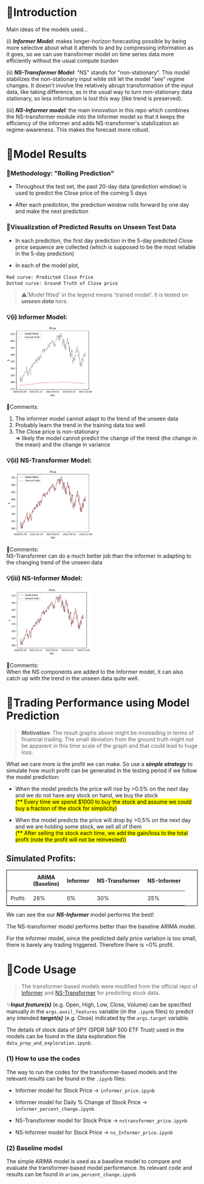 # 📜Introduction

Main ideas of the models used...

(i) ***Informer Model***: makes longer-horizon forecasting possible by being more selective about what it attends to and by compressing information as it goes, so we can use transformer model on time series data more efficiently without the usual compute burden

(ii) ***NS-Transformer Model***: "NS" stands for "non-stationary". This model stabilizes the non-stationary input while still let the model "see" regime changes. It doesn't involve the relatively abrupt transformation of the input data, like taking difference, as in the usual way to turn non-stationary data stationary, so less information is lost this way (like trend is preserved). 

(iii) ***NS-Informer model***: the main innovation in this repo which combines the NS-transformer module into the Informer model so that it keeps the efficiency of the informer and adds NS-transformer's stabilization an regime-awareness. This makes the forecast more robust. 

# 📜Model Results

### 📌Methodology: "Rolling Prediction"

- Throughout the test set, the past 20-day data (prediction window) is used to predict the Close price of the coming 5 days

- After each prediction, the prediction window rolls forward by one day and make the next prediction

### 📌Visualization of Predicted Results on Unseen Test Data

- In each prediction, the first day prediction in the 5-day predicted Close price sequence are collected (which is supposed to be the most reliable in the 5-day prediction)

- In each of the model plot, <br>
```
Red curve: Predicted Close Price
Dotted curve: Ground Truth of Close price
``` 
> ⚠️'Model fitted' in the legend means 'trained model'. It is tested on ***unseen data*** here.

### 💡(i) Informer Model:

<img src="results/Informer_result.jpg" alt="informer_result" width="45%">

💬Comments:
1) The informer model cannot adapt to the trend of the unseen data 
2) Probably learn the trend in the training data too well
3) The Close price is non-stationary </br>
   => likely the model cannot predict the change of the trend (the change in the mean) and the change in variance

### 💡(ii) NS-Transformer Model:

<img src="results/NS-Transformer_result.jpg" alt="NS-Transformer_result" width="45%">

💬Comments: </br>
NS-Transformer can do a much better job than the informer in adapting to the changing trend of the unseen data

### 💡(iii) NS-Informer Model:

<img src="results/NS-Informer_result.jpg" alt="NS-Informer_result" width="45%">

💬Comments: </br>
When the NS components are added to the Informer model, it can also catch up with the trend in the unseen data quite well.

# 📜Trading Performance using Model Prediction

> ***Motivation***: The result graphs above might be misleading in terms of financial trading. The small deviation from the ground truth might not be apparent in this time scale of the graph and that could lead to huge loss.

What we care more is the profit we can make. So use a ***simple strategy*** to simulate how much profit can be generated in the testing period if we follow the model prediction:

- When the model predicts the price will rise by >0.5% on the next day and we do not have any stock on hand, we buy the stock </br>
<mark>(** Every time we spend $1000 to buy the stock and assume we could buy a fraction of the stock for simplicity)</mark>

- When the model predicts the price will drop by >0.5% on the next day and we are holding some stock, we sell all of them </br>
<mark>(** After selling the stock each time, we add the gain/loss to the total profit (note the profit will not be reinvested))</mark>

## Simulated Profits:

<table style="border: 1px solid black;border-collapse: collapse;">
  <thead>
    <tr>
      <th style="border: none; padding: 10px;"></th>
      <th style="border: none; padding: 10px;">ARIMA</br>(Baseline)</th>
      <th style="border: none; padding: 10px;">Informer</th>
      <th style="border: none; padding: 10px;">NS-Transformer</th>
      <th style="border: none; padding: 10px;">NS-Informer</th>
    </tr>
  </thead>
  <tbody>
    <tr>
      <td style="border: none; padding: 10px;">Profit:</td>
      <td style="border: none; padding: 10px;">26%</td>
      <td style="border: none; padding: 10px;">0%</td>
      <td style="border: none; padding: 10px;">30%</td>
      <td style="border: none; padding: 10px;">35%</td>
    </tr>
  </tbody>
</table>

We can see the our ***NS-Informer*** model performs the best!

The NS-transformer model performs better than the baseline ARIMA model. 

For the informer model, since the predicted daily price variation is too small, there is barely any trading triggered. Therefore there is ~0% profit. 

# 📜Code Usage 

> The transformer-based models were modified from the official repo of [Informer](https://github.com/zhouhaoyi/Informer2020) and [NS-Transformer](https://github.com/thuml/Nonstationary_Transformers) for predicting stock data.

✨***Input feature(s)*** (e.g. Open, High, Low, Close, Volume) can be specified manually in the `args.auxil_features` variable (in the `.ipynb` files) to predict any intended ***target(s)*** (e.g. Close) indicated by the `args.target` variable.

The details of stock data of SPY (SPDR S&P 500 ETF Trust) used in the models can be found in the data exploration file `data_prep_and_exploration.ipynb`. 

### (1) How to use the codes
The way to run the codes for the transformer-based models and the relevant results can be found in the `.ipynb` files:

- Informer model for Stock Price -> `informer_price.ipynb`  <br>
- Informer model for Daily % Change of Stock Price  -> `informer_percent_change.ipynb` <br>

- NS-Transformer model for Stock Price -> `nstransformer_price.ipynb` <br>
- NS-Informer model for Stock Price -> `ns_Informer_price.ipynb` <br>

### (2) Baseline model
The simple ARIMA model is used as a baseline model to compare and evaluate the transformer-based model performance. Its relevant code and results can be found in `arima_percent_change.ipynb`








